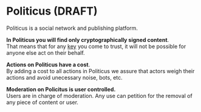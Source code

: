 # Politicus (DRAFT)

Politicus is a social network and publishing platform.

**In Politicus you will find only cryptographically signed content**.  
That means that for any [key]() you come to trust, it will not be possible for anyone else act on their behalf.

**Actions on Politicus have a cost**.  
By adding a cost to all actions in Politicus we assure that actors weigh their actions and avoid unecessary noise, bots, etc. 

**Moderation on Policitus is user controlled.**  
Users are in charge of moderation. Any use can petition for the removal of any piece of content or user.
